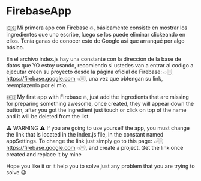 # FirebaseApp

🇪🇸
Mi primera app con Firebase 🔥, básicamente consiste en mostrar los ingredientes que uno escribe, luego se los puede eliminar clickeando en ellos.
Tenía ganas de conocer esto de Google asi que arranqué por algo básico.

En el archivo index.js hay una constante con la dirección de la base de datos que YO estoy usando, recomiendo si ustedes van a entrar al codigo a ejecutar creen su proyecto desde la página oficial de Firebase: 👉🏼 https://firebase.google.com 👈🏼, una vez que obtengan su link, reemplazenlo por el mío.

🇬🇧
My first app with Firebase 🔥, just add the ingredients that are missing for preparing something awesome, once created, they will appear down the button, after you got the ingredient just touch or click on top of the name and it will be deleted from the list.

⚠️ WARNING ⚠️
If you are going to use yourself the app, you must change the link that is located in the index.js file, in the constant named appSettings.
To change the link just simply go to this page: 👉🏼 https://firebase.google.com 👈🏼, and create a project. Get the link once created and replace it by mine


Hope you like it or it help you to solve just any problem that you are trying to solve 😀


